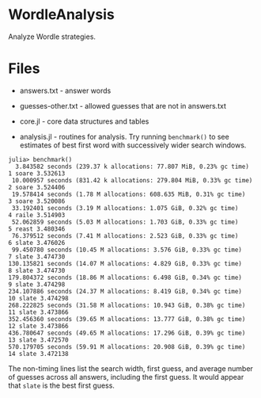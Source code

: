 # WordleAnalysis

Analyze Wordle strategies.

# Files

* answers.txt - answer words

* guesses-other.txt - allowed guesses that are not in answers.txt

* core.jl - core data structures and tables

* analysis.jl - routines for analysis. Try running `benchmark()` to see estimates of best first word with successively
  wider search windows.
```
julia> benchmark()
  3.843582 seconds (239.37 k allocations: 77.807 MiB, 0.23% gc time)
1 soare 3.532613
 10.000957 seconds (831.42 k allocations: 279.804 MiB, 0.33% gc time)
2 soare 3.524406
 19.578414 seconds (1.78 M allocations: 608.635 MiB, 0.31% gc time)
3 soare 3.520086
 33.192401 seconds (3.19 M allocations: 1.075 GiB, 0.32% gc time)
4 raile 3.514903
 52.062859 seconds (5.03 M allocations: 1.703 GiB, 0.33% gc time)
5 reast 3.480346
 76.379512 seconds (7.41 M allocations: 2.523 GiB, 0.33% gc time)
6 slate 3.476026
 99.450780 seconds (10.45 M allocations: 3.576 GiB, 0.33% gc time)
7 slate 3.474730
130.135821 seconds (14.07 M allocations: 4.829 GiB, 0.33% gc time)
8 slate 3.474730
179.804372 seconds (18.86 M allocations: 6.498 GiB, 0.34% gc time)
9 slate 3.474298
234.107886 seconds (24.37 M allocations: 8.419 GiB, 0.34% gc time)
10 slate 3.474298
268.222825 seconds (31.58 M allocations: 10.943 GiB, 0.38% gc time)
11 slate 3.473866
352.456360 seconds (39.65 M allocations: 13.777 GiB, 0.38% gc time)
12 slate 3.473866
436.780647 seconds (49.65 M allocations: 17.296 GiB, 0.39% gc time)
13 slate 3.472570
570.179705 seconds (59.91 M allocations: 20.908 GiB, 0.39% gc time)
14 slate 3.472138
```
The non-timing lines list the search width, first guess, and average number of guesses across all answers,
including the first guess. It would appear that `slate` is the best first guess.
